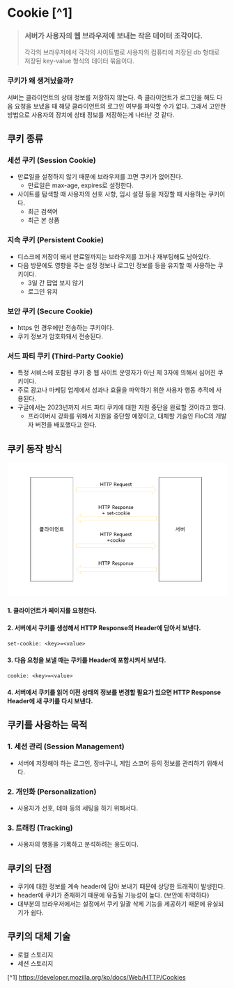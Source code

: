 # Cookie [^1]
> ### 서버가 사용자의 웹 브라우저에 보내는 작은 데이터 조각이다.
>
> 각각의 브라우저에서 각각의 사이트별로 사용자의 컴퓨터에 저장된 db 형태로 저장된 key-value 형식의 데이터 묶음이다.<br>

### 쿠키가 왜 생겨났을까?
서버는 클라이언트의 상태 정보를 저장하지 않는다. 즉 클라이언트가 로그인을 해도 다음 요청을 보냈을 때 해당 클라이언트의 로그인 여부를 파악할 수가 없다. 그래서 고안한 방법으로 사용자의 장치에 상태 정보를 저장하는게 나타난 것 같다. 

## 쿠키 종류
### 세션 쿠키 (Session Cookie)
- 만료일을 설정하지 않기 때문에 브라우저를 끄면 쿠키가 없어진다.
    - 만료일은 max-age, expires로 설정한다.
- 사이트를 탐색할 때 사용자의 선호 사항, 임시 설정 등을 저장할 때 사용하는 쿠키이다.
    - 최근 검색어
    - 최근 본 상품
    
### 지속 쿠키 (Persistent Cookie)
- 디스크에 저장이 돼서 만료일까지는 브라우저를 끄거나 재부팅해도 남아있다.
- 다음 방문에도 영향을 주는 설정 정보나 로그인 정보를 등을 유지할 때 사용하는 쿠키이다.
    - 3일 간 팝업 보지 않기
    - 로그인 유지

### 보안 쿠키 (Secure Cookie)
- https 인 경우에만 전송하는 쿠키이다.
- 쿠키 정보가 암호화돼서 전송된다.

### 서드 파티 쿠키 (Third-Party Cookie)
- 특정 서비스에 포함된 쿠키 중 웹 사이트 운영자가 아닌 제 3자에 의해서 심어진 쿠키이다.
- 주로 광고나 마케팅 업계에서 성과나 효율을 파악하기 위한 사용자 행동 추적에 사용된다.
- 구글에서는 2023년까지 서드 파티 쿠키에 대한 지원 중단을 완료할 것이라고 했다.
    - 프라이버시 강화를 위해서 지원을 중단할 예정이고, 대체할 기술인 FloC의 개발자 버전을 배포했다고 한다.

## 쿠키 동작 방식

![](../Image/cookie.png)

#### 1. 클라이언트가 페이지를 요청한다.
#### 2. 서버에서 쿠키를 생성해서 HTTP Response의 Header에 담아서 보낸다.
    set-cookie: <key>=<value>
#### 3. 다음 요청을 보낼 때는 쿠키를 Header에 포함시켜서 보낸다.
    cookie: <key>=<value>
#### 4. 서버에서 쿠키를 읽어 이전 상태의 정보를 변경할 필요가 있으면 HTTP Response Header에 새 쿠키를 다시 보낸다.

## 쿠키를 사용하는 목적
### 1. 세션 관리 (Session Management)
- 서버에 저장해야 하는 로그인, 장바구니, 게임 스코어 등의 정보를 관리하기 위해서다.

### 2. 개인화 (Personalization)
- 사용자가 선호, 테마 등의 세팅을 하기 위해서다.

### 3. 트래킹 (Tracking)
- 사용자의 행동을 기록하고 분석하려는 용도이다.

## 쿠키의 단점
- 쿠키에 대한 정보를 계속 header에 담아 보내기 때문에 상당한 트래픽이 발생한다.
- header에 쿠키가 존재하기 때문에 유출될 가능성이 높다. (보안에 취약하다)
- 대부분의 브라우저에서는 설정에서 쿠키 일괄 삭제 기능을 제공하기 때문에 유실되기가 쉽다.

## 쿠키의 대체 기술
- 로컬 스토리지
- 세션 스토리지

[^1] https://developer.mozilla.org/ko/docs/Web/HTTP/Cookies